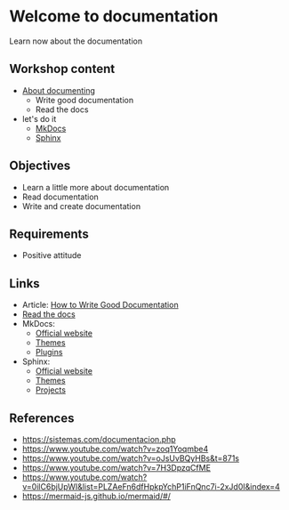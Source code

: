 # Welcome to documentation

Learn now about the documentation

## Workshop content
- [About documenting](documents.md)
    - Write good documentation
    - Read the docs
- let's do it
    - [MkDocs](mkdocs.md)
    - [Sphinx](sphinx.md)

## Objectives
- Learn a little more about documentation
- Read documentation
- Write and create documentation

## Requirements
- Positive attitude

## Links
- Article: [How to Write Good Documentation](https://www.sohamkamani.com/blog/how-to-write-good-documentation/)
- [Read the docs](https://readthedocs.org/)
- MkDocs:
    - [Official website](https://www.mkdocs.org/)
    - [Themes](https://github.com/mkdocs/mkdocs/wiki/MkDocs-Themes)
    - [Plugins](https://github.com/mkdocs/mkdocs/wiki/MkDocs-Plugins)
- Sphinx:
    - [Official website](https://www.sphinx-doc.org/en/master/)
    - [Themes](https://github.com/mkdocs/mkdocs/wiki/MkDocs-Themes)
    - [Projects](https://www.sphinx-doc.org/en/master/examples.html)

## References
- https://sistemas.com/documentacion.php
- https://www.youtube.com/watch?v=zoq1Yoqmbe4
- https://www.youtube.com/watch?v=oJsUvBQyHBs&t=871s
- https://www.youtube.com/watch?v=7H3DpzqCfME
- https://www.youtube.com/watch?v=0ilC6bjUpWI&list=PLZAeFn6dfHpkpYchP1iFnQnc7i-2xJd0I&index=4
- https://mermaid-js.github.io/mermaid/#/